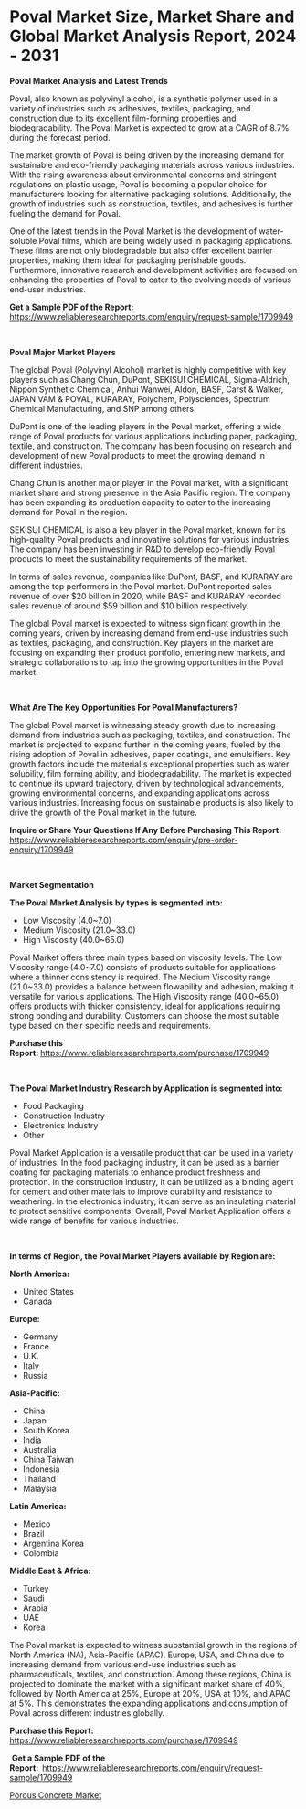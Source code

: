 <p><h1>Poval Market Size, Market Share and Global Market Analysis Report, 2024 - 2031</h1></p><p><strong>Poval Market Analysis and Latest Trends</strong></p>
<p><p>Poval, also known as polyvinyl alcohol, is a synthetic polymer used in a variety of industries such as adhesives, textiles, packaging, and construction due to its excellent film-forming properties and biodegradability. The Poval Market is expected to grow at a CAGR of 8.7% during the forecast period.</p><p>The market growth of Poval is being driven by the increasing demand for sustainable and eco-friendly packaging materials across various industries. With the rising awareness about environmental concerns and stringent regulations on plastic usage, Poval is becoming a popular choice for manufacturers looking for alternative packaging solutions. Additionally, the growth of industries such as construction, textiles, and adhesives is further fueling the demand for Poval.</p><p>One of the latest trends in the Poval Market is the development of water-soluble Poval films, which are being widely used in packaging applications. These films are not only biodegradable but also offer excellent barrier properties, making them ideal for packaging perishable goods. Furthermore, innovative research and development activities are focused on enhancing the properties of Poval to cater to the evolving needs of various end-user industries.</p></p>
<p><strong>Get a Sample PDF of the Report:&nbsp;</strong> <a href="https://www.reliableresearchreports.com/enquiry/request-sample/1709949">https://www.reliableresearchreports.com/enquiry/request-sample/1709949</a></p>
<p>&nbsp;</p>
<p><strong>Poval Major Market Players</strong></p>
<p><p>The global Poval (Polyvinyl Alcohol) market is highly competitive with key players such as Chang Chun, DuPont, SEKISUI CHEMICAL, Sigma-Aldrich, Nippon Synthetic Chemical, Anhui Wanwei, Aldon, BASF, Carst & Walker, JAPAN VAM & POVAL, KURARAY, Polychem, Polysciences, Spectrum Chemical Manufacturing, and SNP among others.</p><p>DuPont is one of the leading players in the Poval market, offering a wide range of Poval products for various applications including paper, packaging, textile, and construction. The company has been focusing on research and development of new Poval products to meet the growing demand in different industries.</p><p>Chang Chun is another major player in the Poval market, with a significant market share and strong presence in the Asia Pacific region. The company has been expanding its production capacity to cater to the increasing demand for Poval in the region.</p><p>SEKISUI CHEMICAL is also a key player in the Poval market, known for its high-quality Poval products and innovative solutions for various industries. The company has been investing in R&D to develop eco-friendly Poval products to meet the sustainability requirements of the market.</p><p>In terms of sales revenue, companies like DuPont, BASF, and KURARAY are among the top performers in the Poval market. DuPont reported sales revenue of over $20 billion in 2020, while BASF and KURARAY recorded sales revenue of around $59 billion and $10 billion respectively.</p><p>The global Poval market is expected to witness significant growth in the coming years, driven by increasing demand from end-use industries such as textiles, packaging, and construction. Key players in the market are focusing on expanding their product portfolio, entering new markets, and strategic collaborations to tap into the growing opportunities in the Poval market.</p></p>
<p>&nbsp;</p>
<p><strong>What Are The Key Opportunities For Poval Manufacturers?</strong></p>
<p><p>The global Poval market is witnessing steady growth due to increasing demand from industries such as packaging, textiles, and construction. The market is projected to expand further in the coming years, fueled by the rising adoption of Poval in adhesives, paper coatings, and emulsifiers. Key growth factors include the material's exceptional properties such as water solubility, film forming ability, and biodegradability. The market is expected to continue its upward trajectory, driven by technological advancements, growing environmental concerns, and expanding applications across various industries. Increasing focus on sustainable products is also likely to drive the growth of the Poval market in the future.</p></p>
<p><strong>Inquire or Share Your Questions If Any Before Purchasing This Report:</strong> <a href="https://www.reliableresearchreports.com/enquiry/pre-order-enquiry/1709949">https://www.reliableresearchreports.com/enquiry/pre-order-enquiry/1709949</a></p>
<p>&nbsp;</p>
<p><strong>Market Segmentation</strong></p>
<p><strong>The Poval Market Analysis by types is segmented into:</strong></p>
<p><ul><li>Low Viscosity (4.0~7.0)</li><li>Medium Viscosity (21.0~33.0)</li><li>High Viscosity (40.0~65.0)</li></ul></p>
<p><p>Poval Market offers three main types based on viscosity levels. The Low Viscosity range (4.0~7.0) consists of products suitable for applications where a thinner consistency is required. The Medium Viscosity range (21.0~33.0) provides a balance between flowability and adhesion, making it versatile for various applications. The High Viscosity range (40.0~65.0) offers products with thicker consistency, ideal for applications requiring strong bonding and durability. Customers can choose the most suitable type based on their specific needs and requirements.</p></p>
<p><strong>Purchase this Report:&nbsp;</strong><a href="https://www.reliableresearchreports.com/purchase/1709949">https://www.reliableresearchreports.com/purchase/1709949</a></p>
<p>&nbsp;</p>
<p><strong>The Poval Market Industry Research by Application is segmented into:</strong></p>
<p><ul><li>Food Packaging</li><li>Construction Industry</li><li>Electronics Industry</li><li>Other</li></ul></p>
<p><p>Poval Market Application is a versatile product that can be used in a variety of industries. In the food packaging industry, it can be used as a barrier coating for packaging materials to enhance product freshness and protection. In the construction industry, it can be utilized as a binding agent for cement and other materials to improve durability and resistance to weathering. In the electronics industry, it can serve as an insulating material to protect sensitive components. Overall, Poval Market Application offers a wide range of benefits for various industries.</p></p>
<p>&nbsp;</p>
<p><strong>In terms of Region, the Poval Market Players available by Region are:</strong></p>
<p>
    <p> <strong> North America: </strong>
        <ul>
            <li>United States</li>
            <li>Canada</li>
        </ul>
        </p> 
    <p> <strong> Europe: </strong>
        <ul>
            <li>Germany</li>
            <li>France</li>
            <li>U.K.</li>
            <li>Italy</li>
            <li>Russia</li>
        </ul>
        </p> 
    <p> <strong> Asia-Pacific: </strong>
        <ul>
            <li>China</li>
            <li>Japan</li>
            <li>South Korea</li>
            <li>India</li>
            <li>Australia</li>
            <li>China Taiwan</li>
            <li>Indonesia</li>
            <li>Thailand</li>
            <li>Malaysia</li>
        </ul>
        </p> 
    <p> <strong> Latin America: </strong>
        <ul>
            <li>Mexico</li>
            <li>Brazil</li>
            <li>Argentina Korea</li>
            <li>Colombia</li>
        </ul>
        </p> 
    <p> <strong> Middle East & Africa: </strong>
        <ul>
            <li>Turkey</li>
            <li>Saudi</li>
            <li>Arabia</li>
            <li>UAE</li>
            <li>Korea</li>
        </ul>
    </p>
    </p>
<p><p>The Poval market is expected to witness substantial growth in the regions of North America (NA), Asia-Pacific (APAC), Europe, USA, and China due to increasing demand from various end-use industries such as pharmaceuticals, textiles, and construction. Among these regions, China is projected to dominate the market with a significant market share of 40%, followed by North America at 25%, Europe at 20%, USA at 10%, and APAC at 5%. This demonstrates the expanding applications and consumption of Poval across different industries globally.</p></p>
<p><strong>Purchase this Report: </strong><a href="https://www.reliableresearchreports.com/purchase/1709949">https://www.reliableresearchreports.com/purchase/1709949</a></p>
<p>&nbsp;<strong>Get a Sample PDF of the Report:&nbsp;&nbsp;</strong><a href="https://www.reliableresearchreports.com/enquiry/request-sample/1709949">https://www.reliableresearchreports.com/enquiry/request-sample/1709949</a></p>
<p><strong></strong></p>
<p><p><a href="https://github.com/biheemgalvinlouises6hokrh3h/Market-Research-Report-List-1/blob/main/porous-concrete-market.md">Porous Concrete Market</a></p></p>